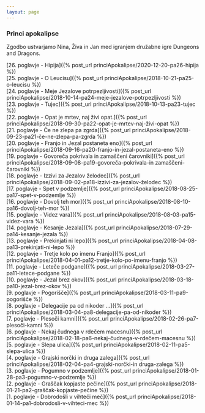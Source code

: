 ```yaml
---
layout: page
---
```

[//]: <>
### Princi apokalipse

Zgodbo ustvarjamo Nina, Živa in Jan med igranjem družabne igre Dungeons and Dragons.

[26. poglavje - Hipija]({% post_url princiApokalipse/2020-12-20-pa26-hipija %}) <br/>
[25. poglavje - O Leucisu]({% post_url princiApokalipse/2018-10-21-pa25-o-leucisu %}) <br/>
[24. poglavje - Meje Jezalove potrpezljivosti]({% post_url princiApokalipse/2018-10-14-pa24-meje-jezalove-potrpezljivosti %}) <br/>
[23. poglavje - Tujec]({% post_url princiApokalipse/2018-10-13-pa23-tujec %}) <br/>
[22. poglavje - Opat je mrtev, naj živi opat.]({% post_url princiApokalipse/2018-09-30-pa22-opat-je-mrtev-naj-živi-opat %}) <br/>
[21. poglavje - Če ne zlepa pa zgrda]({% post_url princiApokalipse/2018-09-23-pa21-če-ne-zlepa-pa-zgrda %}) <br/>
[20. poglavje - Franjo in Jezal postaneta eno]({% post_url princiApokalipse/2018-09-16-pa20-franjo-in-jezal-postaneta-eno %}) <br/>
[19. poglavje - Govoreča pokrivala in zamaščeni čarovniki]({% post_url princiApokalipse/2018-09-08-pa19-govoreča-pokrivala-in zamaščeni-čarovniki %}) <br/>
[18. poglavje - Izzivi za Jezalov želodec]({% post_url princiApokalipse/2018-09-02-pa18-izzivi-za-jezalov-želodec %}) <br/>
[17. poglavje - Spet v podzemlje]({% post_url princiApokalipse/2018-08-25-pa17-spet-v-podzemlje %}) <br/>
[16. poglavje - Dovolj teh mor]({% post_url princiApokalipse/2018-08-10-pa16-dovolj-teh-mor %}) <br/>
[15. poglavje - Videz vara]({% post_url princiApokalipse/2018-08-03-pa15-videz-vara %}) <br/>
[14. poglavje - Kesanje Jezala]({% post_url princiApokalipse/2018-07-29-pa14-kesanje-jezala %}) <br/>
[13. poglavje - Prekinjati ni lepo]({% post_url princiApokalipse/2018-04-08-pa13-prekinjati-ni-lepo %}) <br/>
[12. poglavje - Tretje kolo po imenu Franjo]({% post_url princiApokalipse/2018-04-01-pa12-tretje-kolo-po-imenu-franjo %}) <br/>
[11. poglavje - Leteče podgane]({% post_url princiApokalipse/2018-03-27-pa11-letece-podgane %}) <br/>
[10. poglavje - Jezal brez okov]({% post_url princiApokalipse/2018-03-18-pa10-jezal-brez-okov %}) <br/>
[9. poglavje - Pogorišče]({% post_url princiApokalipse/2018-03-11-pa9-pogorišče %}) <br/>
[8. poglavje - Delegacije pa od nikoder ...]({% post_url princiApokalipse/2018-03-04-pa8-delegacije-pa-od-nikoder %}) <br/>
[7. poglavje - Plesoči kamni]({% post_url princiApokalipse/2018-02-26-pa7-plesoči-kamni %}) <br/>
[6. poglavje - Nekaj čudnega v rdečem macesnu]({% post_url princiApokalipse/2018-02-18-pa6-nekaj-čudnega-v-rdečem-macesnu %}) <br/>
[5. poglavje - Slepa ulica]({% post_url princiApokalipse/2018-02-11-pa5-slepa-ulica %}) <br/>
[4. poglavje - Grajski norčki in druga zalega]({% post_url princiApokalipse/2018-02-04-pa4-grajski-norčki-in druga-zalega %}) <br/>
[3. poglavje - Pogumno v podzemlje]({% post_url princiApokalipse/2018-01-28-pa3-pogumno-v-podzemlje %}) <br/>
[2. poglavje - Graščak kopjaste pečine]({% post_url princiApokalipse/2018-01-21-pa2-graščak-kopjaste-pečine %}) <br/>
[1. poglavje - Dobrodošli v vihteči meč]({% post_url princiApokalipse/2018-01-14-pa1-dobrodosli-v-vihteci-mec %}) <br/>